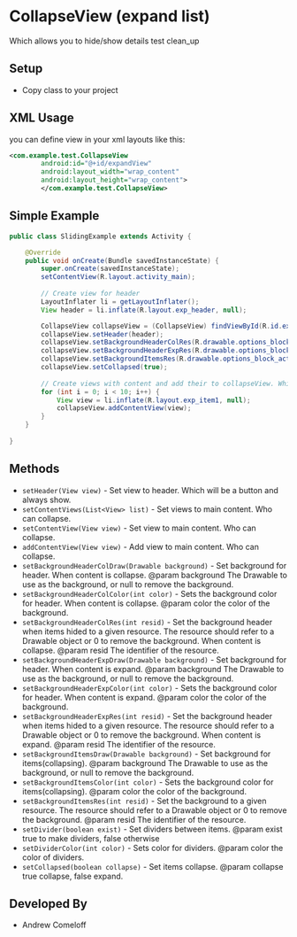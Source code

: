 CollapseView (expand list)
==========================
Which allows you to hide/show details 
test clean_up

Setup
-----
* Copy class to your project

XML Usage
-----
you can define view in your xml layouts like this:
```xml
<com.example.test.CollapseView
        android:id="@+id/expandView"
        android:layout_width="wrap_content"
        android:layout_height="wrap_content">
        </com.example.test.CollapseView>
```

Simple Example
--------------
```java
public class SlidingExample extends Activity {

	@Override
	public void onCreate(Bundle savedInstanceState) {
		super.onCreate(savedInstanceState);
		setContentView(R.layout.activity_main);
		
		// Create view for header
		LayoutInflater li = getLayoutInflater();
        View header = li.inflate(R.layout.exp_header, null);

        CollapseView collapseView = (CollapseView) findViewById(R.id.expandView);
        collapseView.setHeader(header);
        collapseView.setBackgroundHeaderColRes(R.drawable.options_block);
        collapseView.setBackgroundHeaderExpRes(R.drawable.options_block_active);
        collapseView.setBackgroundItemsRes(R.drawable.options_block_active_bottom_shadow);
        collapseView.setCollapsed(true);
		
		// Create views with content and add their to collapseView. Which can collapse.
        for (int i = 0; i < 10; i++) {
            View view = li.inflate(R.layout.exp_item1, null);
            collapseView.addContentView(view);
        }
	}
    
}
```

Methods
-------
* `setHeader(View view)` - Set view to header. Which will be a button and always show. 
* `setContentViews(List<View> list)` - Set views to main content. Who can collapse.
* `setContentView(View view)` - Set view to main content. Who can collapse.
* `addContentView(View view)` - Add view to main content. Who can collapse.
* `setBackgroundHeaderColDraw(Drawable background)` - Set background for header. When content is collapse. @param background The Drawable to use as the background, or null to remove the background.
* `setBackgroundHeaderColColor(int color)` - Sets the background color for header. When content is collapse. @param color the color of the background.
* `setBackgroundHeaderColRes(int resid)` - Set the background header when items hided to a given resource. The resource should refer to a Drawable object or 0 to remove the background. When content is collapse. @param resid The identifier of the resource.
* `setBackgroundHeaderExpDraw(Drawable background)` - Set background for header. When content is expand. @param background The Drawable to use as the background, or null to remove the background.
* `setBackgroundHeaderExpColor(int color)` - Sets the background color for header. When content is expand. @param color the color of the background.
* `setBackgroundHeaderExpRes(int resid)` - Set the background header when items hided to a given resource. The resource should refer to a Drawable object or 0 to remove the background. When content is expand. @param resid The identifier of the resource.
* `setBackgroundItemsDraw(Drawable background)` - Set background for items(collapsing). @param background The Drawable to use as the background, or null to remove the background.
* `setBackgroundItemsColor(int color)` - Sets the background color for items(collapsing). @param color the color of the background.
* `setBackgroundItemsRes(int resid)` - Set the background to a given resource. The resource should refer to a Drawable object or 0 to remove the background. @param resid The identifier of the resource.
* `setDivider(boolean exist)` - Set dividers between items. @param exist true to make dividers, false otherwise
* `setDividerColor(int color)` - Sets color for dividers. @param color the color of dividers.
* `setCollapsed(boolean collapse)` - Set items collapse. @param collapse true collapse, false expand.

Developed By
------------
* Andrew Comeloff
